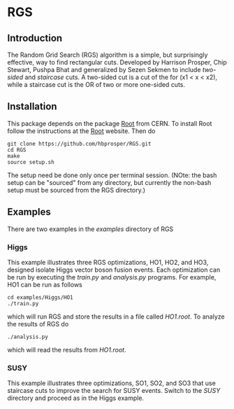 # RGS
## Introduction
The Random Grid Search (RGS) algorithm is a simple, but surprisingly effective, way to find rectangular cuts. Developed by Harrison Prosper, Chip Stewart, Pushpa Bhat and generalized by Sezen Sekmen to include *two-sided* and *staircase* cuts. A two-sided cut is a cut of the for (x1 < x < x2), while a staircase cut is the OR of two or more one-sided cuts.

## Installation
This package depends on the package [Root](https://root.cern.ch/downloading-root) from CERN. To install Root follow the instructions at the [Root](https://root.cern.ch/downloading-root) website. Then do
```
git clone https://github.com/hbprosper/RGS.git
cd RGS
make
source setup.sh
```
The setup need be done only once per terminal session. (NOte: the bash setup can be "sourced" from any directory, but currently the non-bash setup must be sourced from the RGS directory.)

## Examples
There are two examples in the *examples* directory of RGS
### Higgs
This example illustrates three RGS optimizations, HO1, HO2, and HO3, designed isolate Higgs vector boson fusion events. Each optimization can be run by executing the _train.py_ and _analysis.py_ programs. For example,
HO1 can be run as follows
```
cd examples/Higgs/HO1
./train.py
```
which will run RGS and store the results in a file called *HO1.root*. To analyze the results of RGS do
```
./analysis.py
```
which will read the results from *HO1.root*. 

### SUSY
This example illustrates three optimizations, SO1, SO2, and SO3 that use staircase cuts to improve the search for SUSY events. Switch to the *SUSY* directory and proceed as in the Higgs example. 
